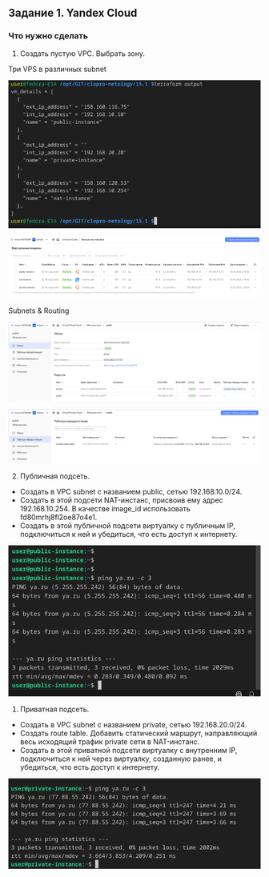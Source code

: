## Задание 1. Yandex Cloud
### Что нужно сделать

1. Создать пустую VPC. Выбрать зону.

Три VPS в различных subnet

![alt text](png/4.png)

![alt text](png/1.png)

Subnets & Routing

![alt text](png/2.png)

![alt text](png/3.png)



2. Публичная подсеть.
- Создать в VPC subnet с названием public, сетью 192.168.10.0/24.
- Создать в этой подсети NAT-инстанс, присвоив ему адрес 192.168.10.254. В качестве image_id использовать fd80mrhj8fl2oe87o4e1.
- Создать в этой публичной подсети виртуалку с публичным IP, подключиться к ней и убедиться, что есть доступ к интернету.
  
![alt text](png/5.png)


1. Приватная подсеть.
- Создать в VPC subnet с названием private, сетью 192.168.20.0/24.
- Создать route table. Добавить статический маршрут, направляющий весь исходящий трафик private сети в NAT-инстанс.
- Создать в этой приватной подсети виртуалку с внутренним IP, подключиться к ней через виртуалку, созданную ранее, и убедиться, что есть доступ к интернету.

![alt text](png/6.png)





